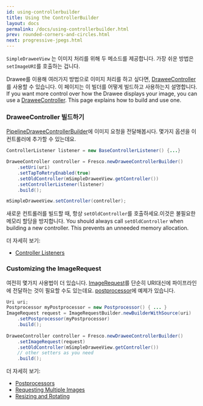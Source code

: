 ```yaml
---
id: using-controllerbuilder
title: Using the ControllerBuilder
layout: docs
permalink: /docs/using-controllerbuilder.html
prev: rounded-corners-and-circles.html
next: progressive-jpegs.html
---
```

`SimpleDraweeView` 는 이미지 처리를 위해 두 메소드를 제공합니다. 가장 쉬운 방법은 `setImageURI`를 호출하는 겁니다.

Drawee를 이용해 여러가지 방법으로 이미지 처리를 하고 싶다면, [DraweeController](concepts.html)를 사용할 수 있습니다. 이 페이지는 이 빌더를 어떻게 빌드하고 사용하는지 설명합니다.
If you want more control over how the Drawee displays your image, you can use a [DraweeController](concepts.html). This page explains how to build and use one.

### DraweeController 빌드하기

[PipelineDraweeControllerBuilder](../javadoc/reference/com/facebook/drawee/backends/pipeline/PipelineDraweeControllerBuilder.html)에 이미지 요청을 전달해봅시다. 몇가지 옵션을 이 컨트롤러에 추가할 수 있는데요.

```java
ControllerListener listener = new BaseControllerListener() {...}

DraweeController controller = Fresco.newDraweeControllerBuilder()
    .setUri(uri)
    .setTapToRetryEnabled(true)
    .setOldController(mSimpleDraweeView.getController())
    .setControllerListener(listener)
    .build();

mSimpleDraweeView.setController(controller);
```
새로운 컨트롤러를 빌드할 때, 항상 `setOldController`를 호출하세요.이것은 불필요한 메모리 할당을 방지합니다.
You should always call `setOldController` when building a new controller. This prevents an unneeded memory allocation.

더 자세히 보기: 

* [Controller Listeners](listening-download-events.html)

### <a name="ImageRequest"></a>Customizing the ImageRequest
여전히 몇가지 사용법이 더 있습니다. [ImageRequest](../javadoc/reference/com/facebook/imagepipeline/request/ImageRequest.html)를 단순히 URI대신에 파이프라인에 전달하는 것이 필요할 수도 있는데요. [postprocessor](modifying-image.html)에 예제가 있습니다.

```java
Uri uri;
Postprocessor myPostprocessor = new Postprocessor() { ... }
ImageRequest request = ImageRequestBuilder.newBuilderWithSource(uri)
    .setPostprocessor(myPostprocessor)
    .build();
    
DraweeController controller = Fresco.newDraweeControllerBuilder()
    .setImageRequest(request)
    .setOldController(mSimpleDraweeView.getController())
    // other setters as you need
    .build();
```

더 자세히 보기:

* [Postprocessors](modifying-image.html)
* [Requesting Multiple Images](requesting-multiple-images.html)
* [Resizing and Rotating](resizing-rotating.html)